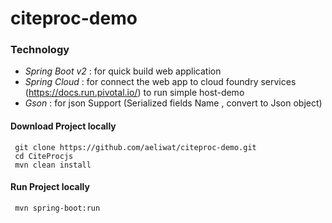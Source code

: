 # citeproc-demo

### Technology 

 - *Spring Boot v2* : for quick build web application 
 - *Spring Cloud* : for connect the web app to cloud foundry services (https://docs.run.pivotal.io/) to run simple host-demo
 - *Gson* : for json Support (Serialized fields Name , convert to Json object) 
 
 #### Download Project locally
     git clone https://github.com/aeliwat/citeproc-demo.git
     cd CiteProcjs
     mvn clean install
 
 #### Run Project locally  
     mvn spring-boot:run    
    
